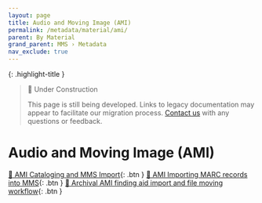 ```yaml
---
layout: page
title: Audio and Moving Image (AMI)
permalink: /metadata/material/ami/
parent: By Material
grand_parent: MMS › Metadata
nav_exclude: true
---
```


{: .highlight-title }
> 🚧 Under Construction
>
> This page is still being developed. Links to legacy documentation may appear to facilitate our migration process. [Contact us](/metadata-documentation/contact/) with any questions or feedback.

# Audio and Moving Image (AMI)

[📄 AMI Cataloging and MMS Import](https://docs.google.com/document/u/0/d/1ccbKkcxy9_K6JXSCccvja8wR1_l4hKkvlRhOLFBoFXY/edit){: .btn }
[📄 AMI Importing MARC records into MMS](https://docs.google.com/document/u/0/d/1_RCLYDcPsZDl3qKnAARKZxw-vVlMJ1m6yPnGW2X2R3I/edit){: .btn }
[📄 Archival AMI finding aid import and file moving workflow](https://docs.google.com/document/u/0/d/1NWWasopJHwG1L_F3fTizNMjZi349tfbYiyOBO7er64Y/edit){: .btn }